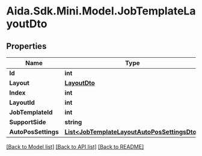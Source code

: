 # Aida.Sdk.Mini.Model.JobTemplateLayoutDto

## Properties

Name | Type | Description | Notes
------------ | ------------- | ------------- | -------------
**Id** | **int** |  | [optional] 
**Layout** | [**LayoutDto**](LayoutDto.md) |  | [optional] 
**Index** | **int** |  | [optional] 
**LayoutId** | **int** |  | [optional] 
**JobTemplateId** | **int** |  | [optional] 
**SupportSide** | **string** |  | [optional] 
**AutoPosSettings** | [**List&lt;JobTemplateLayoutAutoPosSettingsDto&gt;**](JobTemplateLayoutAutoPosSettingsDto.md) |  | [optional] 

[[Back to Model list]](../README.md#documentation-for-models) [[Back to API list]](../README.md#documentation-for-api-endpoints) [[Back to README]](../README.md)

